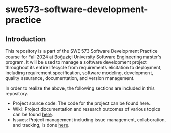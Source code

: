 # swe573-software-development-practice

## Introduction
This repository is a part of the SWE 573 Software Development Practice course for Fall 2024 at Boğaziçi University Software Engineering master's program. It will be used to manage a software development project throughout its entire lifecycle from requirements elicitation to deployment, including requirement specification, software modeling, development, quality assurance, documentation, and version management.

In order to realize the above, the following sections are included in this repository.
- Project source code: The code for the project can be found here.
- Wiki: Project documentation and research outcomes of various topics can be found [here](https://github.com/betulnesibe/swe573-software-development-practice/wiki).
- Issues: Project management including issue management, collaboration, and tracking, is done [here](https://github.com/betulnesibe/swe573-software-development-practice/issues).  


